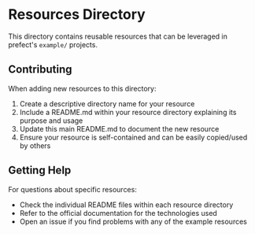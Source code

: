 # Resources Directory

This directory contains reusable resources that can be leveraged in prefect's `example/` projects.

## Contributing

When adding new resources to this directory:

1. Create a descriptive directory name for your resource
2. Include a README.md within your resource directory explaining its purpose and usage
3. Update this main README.md to document the new resource
4. Ensure your resource is self-contained and can be easily copied/used by others

## Getting Help

For questions about specific resources:
- Check the individual README files within each resource directory
- Refer to the official documentation for the technologies used
- Open an issue if you find problems with any of the example resources
